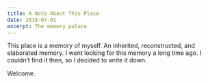```yaml
---
title: A Note About This Place
date: 2018-07-01
excerpt: The memory palace
---
```


This place is a memory of myself. An inherited, reconstructed, and elaborated memory. I went looking for this memory a long time ago. I couldn’t find it then, so I decided to write it down.

Welcome.
